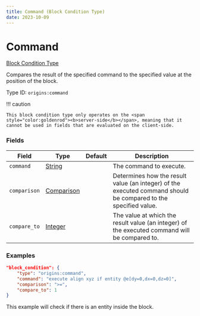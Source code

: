 ```yaml
---
title: Command (Block Condition Type)
date: 2023-10-09
---
```


# Command

[Block Condition Type](../block_condition_types.md)

Compares the result of the specified command to the specified value at the position of the block.

Type ID: `origins:command`


!!! caution

    This block condition type only operates on the <span style="color:goldenrod"><b>server-side</b></span>, meaning that it cannot be used in fields that are evaluated on the client-side.


### Fields

Field  | Type | Default | Description
-------|------|---------|-------------
`command` | [String](../data_types/string.md) | |  The command to execute.
`comparison` | [Comparison](../data_types/comparison.md) | | Determines how the result value (an integer) of the executed command should be compared to the specified value.
`compare_to` | [Integer](../data_types/integer.md) | | The value at which the result value (an integer) of the executed command will be compared to.


### Examples

```json
"block_condition": {
    "type": "origins:command",
    "command": "execute align xyz if entity @e[dy=0,dx=0,dz=0]",
    "comparison": ">=",
    "compare_to": 1
}
```

This example will check if there is an entity inside the block.

